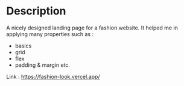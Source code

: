 # Description
A nicely designed landing page for a fashion website.
It helped me in applying many properties such as :
- basics
- grid
- flex
- padding & margin etc.

Link : https://fashion-look.vercel.app/

